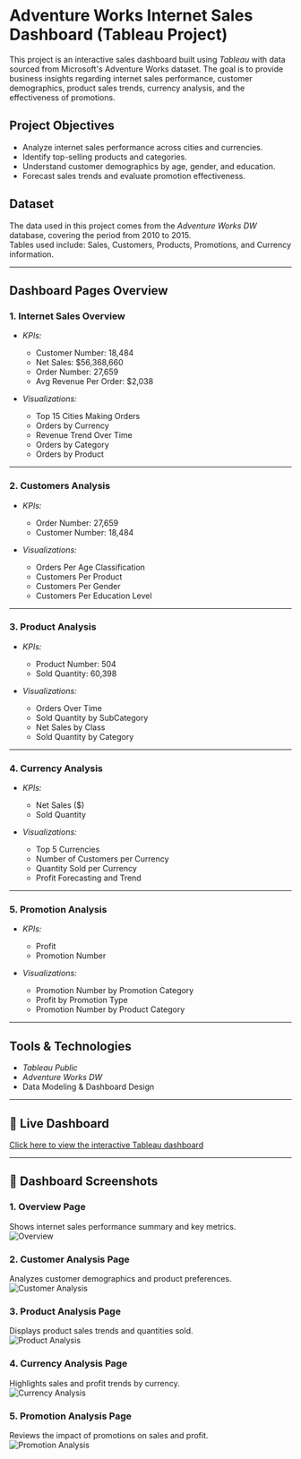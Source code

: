 # Adventure Works Internet Sales Dashboard (Tableau Project)

This project is an interactive sales dashboard built using *Tableau* with data sourced from Microsoft's Adventure Works dataset. The goal is to provide business insights regarding internet sales performance, customer demographics, product sales trends, currency analysis, and the effectiveness of promotions.

## Project Objectives
- Analyze internet sales performance across cities and currencies.
- Identify top-selling products and categories.
- Understand customer demographics by age, gender, and education.
- Forecast sales trends and evaluate promotion effectiveness.

## Dataset
The data used in this project comes from the *Adventure Works DW* database, covering the period from 2010 to 2015.  
Tables used include: Sales, Customers, Products, Promotions, and Currency information.

---

## Dashboard Pages Overview

### 1. Internet Sales Overview
- *KPIs:* 
  - Customer Number: 18,484
  - Net Sales: $56,368,660
  - Order Number: 27,659
  - Avg Revenue Per Order: $2,038

- *Visualizations:*
  - Top 15 Cities Making Orders
  - Orders by Currency
  - Revenue Trend Over Time
  - Orders by Category
  - Orders by Product

---

### 2. Customers Analysis
- *KPIs:*
  - Order Number: 27,659
  - Customer Number: 18,484

- *Visualizations:*
  - Orders Per Age Classification
  - Customers Per Product
  - Customers Per Gender
  - Customers Per Education Level

---

### 3. Product Analysis
- *KPIs:*
  - Product Number: 504
  - Sold Quantity: 60,398

- *Visualizations:*
  - Orders Over Time
  - Sold Quantity by SubCategory
  - Net Sales by Class
  - Sold Quantity by Category

---

### 4. Currency Analysis
- *KPIs:*
  - Net Sales ($)
  - Sold Quantity

- *Visualizations:*
  - Top 5 Currencies
  - Number of Customers per Currency
  - Quantity Sold per Currency
  - Profit Forecasting and Trend

---

### 5. Promotion Analysis
- *KPIs:*
  - Profit
  - Promotion Number

- *Visualizations:*
  - Promotion Number by Promotion Category
  - Profit by Promotion Type
  - Promotion Number by Product Category

---

## Tools & Technologies
- *Tableau Public*
- *Adventure Works DW*
- Data Modeling & Dashboard Design

---

## 🔗 Live Dashboard  
[Click here to view the interactive Tableau dashboard](https://public.tableau.com/views/Lap2_16859775057350/AdventureWorks?:language=en-US&:sid=&:redirect=auth&:display_count=n&:origin=viz_share_link)

---

## 📸 Dashboard Screenshots

### 1. Overview Page  
Shows internet sales performance summary and key metrics.  
![Overview](images/overview.png)

### 2. Customer Analysis Page  
Analyzes customer demographics and product preferences.  
![Customer Analysis](images/customer_analysis.png)

### 3. Product Analysis Page  
Displays product sales trends and quantities sold.  
![Product Analysis](images/product_analysis.png)

### 4. Currency Analysis Page  
Highlights sales and profit trends by currency.  
![Currency Analysis](images/currency_analysis.png)

### 5. Promotion Analysis Page  
Reviews the impact of promotions on sales and profit.  
![Promotion Analysis](images/promotion_analysis.png)


